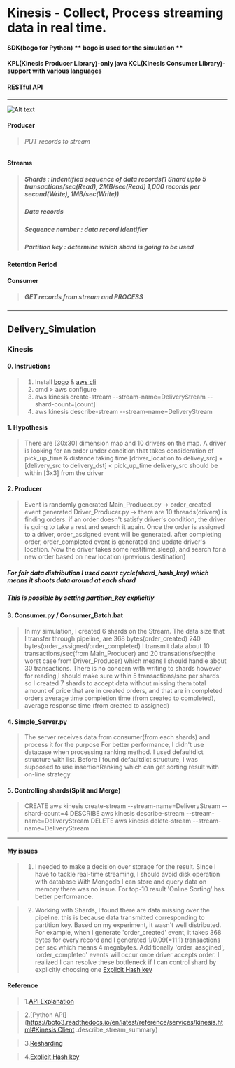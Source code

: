 
# Kinesis - Collect, Process streaming data in real time.
#### SDK(bogo for Python) ** bogo is used for the simulation **
#### KPL(Kinesis Producer Library)-only java KCL(Kinesis Consumer Library)-support with various languages
#### RESTful API

<hr/>

![Alt text](https://docs.aws.amazon.com/streams/latest/dev/images/architecture.png "Kinesis Architecture")

#### Producer
> ###### PUT records to stream
#### Streams
> ##### Shards : Indentified sequence of data records(1 Shard upto 5 transactions/sec(Read), 2MB/sec(Read) 1,000 records per second(Write), 1MB/sec(Write))
> ##### Data records
> ##### Sequence number : data record identifier
> ##### Partition key : determine which shard is going to be used

#### Retention Period
#### Consumer
> ##### GET records from stream and PROCESS

<hr/>

## Delivery_Simulation
### Kinesis

#### 0. Instructions
> 1. Install [bogo](http://boto.cloudhackers.com/en/latest/ref/kinesis.html) & [aws cli](https://aws.amazon.com/ko/cli/)
> 2. cmd > aws configure
> 3. aws kinesis create-stream --stream-name=DeliveryStream --shard-count=[count]
> 4. aws kinesis describe-stream --stream-name=DeliveryStream
#### 1. Hypothesis
> There are [30x30] dimension map and 10 drivers on the map.
> A driver is looking for an order under condition that takes consideration of pick_up_time & distance
> taking time [driver_location to delivey_src] + [delivery_src to delivery_dst] < pick_up_time
> delivery_src should be within [3x3] from the driver
#### 2. Producer
> Event is randomly generated
> Main_Producer.py -> order_created event generated
> Driver_Producer.py -> there are 10 threads(drivers) is finding orders. if an order doesn't satisfy driver's
condition, the driver is going to take a rest and search it again. Once the order is assigned to a driver,
order_assigned event will be generated. after completing order, order_completed event is generated and update
driver's location. Now the driver takes some rest(time.sleep), and search for a new order based on new location
(previous destination)
##### For fair data distribution I used count **cycle(shard_hash_key)** which means it shoots data around at each shard
##### This is possible by setting partition_key explicitly

#### 3. Consumer.py / Consumer_Batch.bat
> In my simulation, I created 6 shards on the Stream. The data size that I transfer through pipeline, are 368
bytes(order_created) 240 bytes(order_assigned/order_completed) I transmit data about 10 transactions/sec(from
Main_Producer) and  20 transations/sec(the worst case from Driver_Producer) which means I should handle about 30
transactions.
> There is no concern with writing to shards however for reading,I should make sure within 5 transactions/sec per
shards. so I created 7 shards to accept data without missing them
> total amount of price that are in created orders, and that are in completed orders
> average time completion time (from created to completed), average response time (from created to assigned)

#### 4. Simple_Server.py
> The server receives data from consumer(from each shards) and process it for the purpose
> For better performance, I didn't use database when processing ranking method. I used defaultdict structure with list.
> Before I found defaultdict structure, I was supposed to use insertionRanking which can get sorting result with on-line strategy

#### 5. Controlling shards(Split and Merge)
> CREATE aws kinesis create-stream --stream-name=DeliveryStream --shard-count=4
> DESCRIBE aws kinesis describe-stream --stream-name=DeliveryStream
> DELETE aws kinesis delete-stream --stream-name=DeliveryStream

<hr/>

#### My issues
> 1. I needed to make a decision over storage for the result.
> Since I have to tackle real-time streaming, I should avoid disk operation with database
> With Mongodb I can store and query data on memory there was no issue.
> For top-10 result  'Online Sorting' has better performance.

> 2. Working with Shards, I found there are data missing over the pipeline. this is because data transmitted
corresponding to partition key. Based on my experiment, it wasn't well distributed.
For example, when I generate 'order_created' event, it takes 368 bytes for every record and I generated
1/0.09(=11.1) transactions per sec which means 4 megabytes. Additionally 'order_assgined', 'order_completed' events
will occur once driver accepts order.
I realized I can resolve these bottleneck if I can control shard by explicitly choosing one [Explicit Hash key](https://stackoverflow.com/questions/46634357/how-to-write-data-to-a-specific-shard-in-kinesis)


#### Reference
> 1.[API Explanation](https://docs.aws.amazon.com/kinesis/latest/APIReference/API_DescribeStreamSummary.html)

> 2.[Python API](https://boto3.readthedocs.io/en/latest/reference/services/kinesis.html#Kinesis.Client
.describe_stream_summary)

> 3.[Resharding](https://docs.aws.amazon.com/streams/latest/dev/kinesis-using-sdk-java-resharding-strategies.html)

> 4.[Explicit Hash key](https://stackoverflow.com/questions/46634357/how-to-write-data-to-a-specific-shard-in-kinesis)